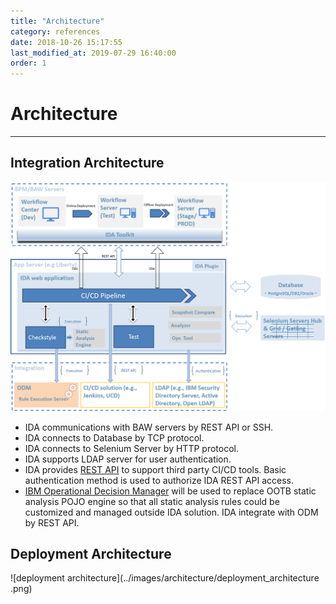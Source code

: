 ```yaml
---
title: "Architecture"
category: references
date: 2018-10-26 15:17:55
last_modified_at: 2019-07-29 16:40:00
order: 1
---
```


# Architecture
***

## Integration Architecture
![integration architecture](../images/architecture/integration_architecture_1.png)
- IDA communications with BAW servers by REST API or SSH.
- IDA connects to Database by TCP protocol.
- IDA connects to Selenium Server by HTTP protocol.
- IDA supports LDAP server for user authentication.
- IDA provides [REST API](https://sdc-china.github.io/IDA-doc/references/references-apis.html) to support third party CI/CD tools. Basic authentication method is used to authorize IDA REST API access.
- [IBM Operational Decision Manager](https://www.ibm.com/us-en/marketplace/operational-decision-manager) will be used to replace OOTB static analysis POJO engine so that all static analysis rules could be customized and managed outside IDA solution. IDA integrate with ODM by REST API.

## Deployment Architecture
![deployment architecture](../images/architecture/deployment_architecture
.png)

